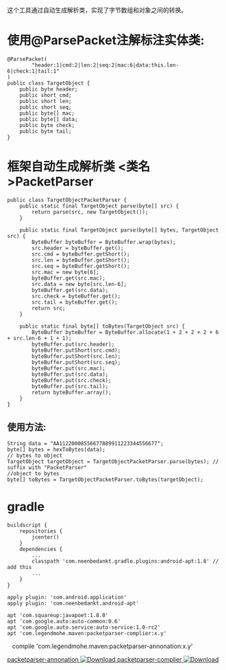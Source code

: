 这个工具通过自动生成解析类，实现了字节数组和对象之间的转换。

# 使用@ParsePacket注解标注实体类:

    @ParsePacket(
            "header:1|cmd:2|len:2|seq:2|mac:6|data:this.len-6|check:1|tail:1"
    )
    public class TargetObject {
        public byte header;
        public short cmd;
        public short len;
        public short seq;
        public byte[] mac;
        public byte[] data;
        public byte check;
        public byte tail;
    }
    
# 框架自动生成解析类 <类名>PacketParser

    public class TargetObjectPacketParser {
        public static final TargetObject parse(byte[] src) {
            return parse(src, new TargetObject());
        }
    
        public static final TargetObject parse(byte[] bytes, TargetObject src) {
            ByteBuffer byteBuffer = ByteBuffer.wrap(bytes);
            src.header = byteBuffer.get();
            src.cmd = byteBuffer.getShort();
            src.len = byteBuffer.getShort();
            src.seq = byteBuffer.getShort();
            src.mac = new byte[6];
            byteBuffer.get(src.mac);
            src.data = new byte[src.len-6];
            byteBuffer.get(src.data);
            src.check = byteBuffer.get();
            src.tail = byteBuffer.get();
            return src;
        }
    
        public static final byte[] toBytes(TargetObject src) {
            ByteBuffer byteBuffer = ByteBuffer.allocate(1 + 2 + 2 + 2 + 6 + src.len-6 + 1 + 1);
            byteBuffer.put(src.header);
            byteBuffer.putShort(src.cmd);
            byteBuffer.putShort(src.len);
            byteBuffer.putShort(src.seq);
            byteBuffer.put(src.mac);
            byteBuffer.put(src.data);
            byteBuffer.put(src.check);
            byteBuffer.put(src.tail);
            return byteBuffer.array();
        }
    }
    
## 使用方法:

    String data = "AA11220008556677889911223344556677";
    byte[] bytes = hexToBytes(data);
    // bytes to object
    TargetObject targetObject = TargetObjectPacketParser.parse(bytes); // suffix with "PacketParser"
    //object to bytes
    byte[] toBytes = TargetObjectPacketParser.toBytes(targetObject);

# gradle

    buildscript {
        repositories {
            jcenter()
        }
        dependencies {
            ...
            classpath 'com.neenbedankt.gradle.plugins:android-apt:1.8' // add this
            ...
        }
    }
    
    apply plugin: 'com.android.application'
    apply plugin: 'com.neenbedankt.android-apt'

    apt 'com.squareup:javapoet:1.8.0'
    apt 'com.google.auto:auto-common:0.6'
    apt 'com.google.auto.service:auto-service:1.0-rc2'
    apt 'com.legendmohe.maven:packetparser-complier:x.y'
    compile 'com.legendmohe.maven:packetparser-annonation:x.y'
    
[packetparser-annonation ![Download](https://api.bintray.com/packages/legendmohe/maven/packetparser-complier/images/download.svg) ](https://bintray.com/legendmohe/maven/packetparser-complier/_latestVersion)
[packetparser-complier ![Download](https://api.bintray.com/packages/legendmohe/maven/packetparser-annonation/images/download.svg) ](https://bintray.com/legendmohe/maven/packetparser-annonation/_latestVersion)
